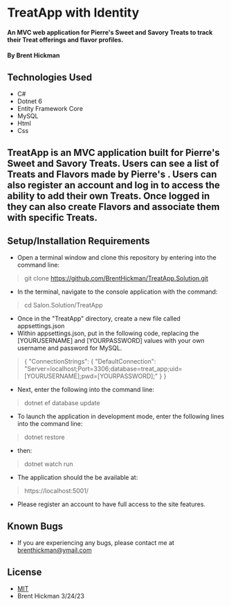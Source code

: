 # TreatApp with Identity
#### An MVC web application for Pierre's Sweet and Savory Treats to track their Treat offerings and flavor profiles.

#### By Brent Hickman

## Technologies Used

* C#
* Dotnet 6
* Entity Framework Core
* MySQL
* Html
* Css


## TreatApp is an MVC application built for Pierre's Sweet and Savory Treats. Users can see a list of Treats and Flavors made by Pierre's . Users can also register an account and log in to access the ability to add their own Treats. Once logged in they can also create Flavors and associate them with specific Treats.

## Setup/Installation Requirements

* Open a terminal window and clone this repository by entering into the command line:
> git clone https://github.com/BrentHickman/TreatApp.Solution.git
* In the terminal, navigate to the console application with the command:
> cd Salon.Solution/TreatApp
* Once in the "TreatApp" directory, create a new file called appsettings.json
* Within appsettings.json, put in the following code, replacing the [YOURUSERNAME] and [YOURPASSWORD] values with your own username and password for MySQL.
>{
  "ConnectionStrings": {
      "DefaultConnection": "Server=localhost;Port=3306;database=treat_app;uid=[YOURUSERNAME];pwd=[YOURPASSWORD];"
  }
}
* Next, enter the following into the command line:
> dotnet ef database update
* To launch the application in development mode, enter the following lines into the command line:
> dotnet restore
* then:
> dotnet watch run
* The application should the be available at:
> https://localhost:5001/
* Please register an account to have full access to the site features.

## Known Bugs

* If you are experiencing any bugs, please contact me at brenthickman@ymail.com

## License

* [MIT](https://opensource.org/licenses/MIT)
* Brent Hickman 3/24/23